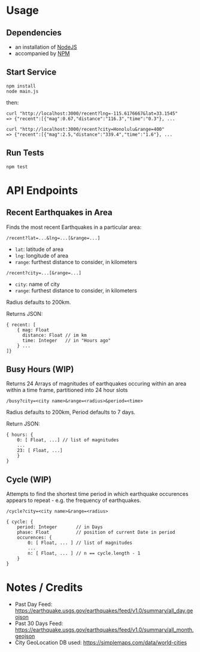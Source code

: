 # Usage

## Dependencies

- an installation of [NodeJS](https://nodejs.org/en/)
- accompanied by [NPM](https://www.npmjs.com/)

## Start Service

```
npm install
node main.js
```

then:

```
curl "http://localhost:3000/recent?lng=-115.6176667&lat=33.1545"
=> {"recent":[{"mag":0.67,"distance":"116.3","time":"0.3"}, ...

curl "http://localhost:3000/recent?city=Honolulu&range=400"
=> {"recent":[{"mag":2.5,"distance":"339.4","time":"1.6"}, ...

```

## Run Tests

```
npm test
```

# API Endpoints

## Recent Earthquakes in Area

Finds the most recent Earthquakes in a particular area:

`/recent?lat=...&lng=...[&range=...]`
- `lat`: latitude of area
- `lng`: longitude of area
- `range`: furthest distance to consider, in kilometers

`/recent?city=...[&range=...]`
- `city`: name of city
- `range`: furthest distance to consider, in kilometers

Radius defaults to 200km.

Returns JSON:
```
{ recent: [
    { mag: Float
      distance: Float // im km
      time: Integer   // in "Hours ago"
    } ...
]}
```

## Busy Hours (WIP)

Returns 24 Arrays of magnitudes of earthquakes occuring within an area within a time frame,
partitioned into 24 hour slots

`/busy?city=<city name>&range=<radius>&period=<time>`

Radius defaults to 200km, Period defaults to 7 days.

Return JSON:
```
{ hours: {
    0: [ Float, ...] // list of magnitudes
    ...
    23: [ Float, ...]
    }
}
```

## Cycle (WIP)

Attempts to find the shortest time period in which earthquake occurences appears to repeat -
e.g. the frequency of earthquakes.

`/cycle?city=<city name>&range=<radius>`


```
{ cycle: {
    period: Integer       // in Days
    phase: Float          // position of current Date in period
    occurences: {
        0: [ Float, ... ] // list of magnitudes
        ...
        n: [ Float, ... ] // n == cycle.length - 1
    }
}
```

# Notes / Credits

- Past Day Feed: https://earthquake.usgs.gov/earthquakes/feed/v1.0/summary/all_day.geojson
- Past 30 Days Feed: https://earthquake.usgs.gov/earthquakes/feed/v1.0/summary/all_month.geojson
- City GeoLocation DB used: https://simplemaps.com/data/world-cities
